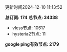 更新时间2024-12-10 11:13:52

**总订阅: 174**
**总节点: 34338**
- vless节点: 10617
- hysteria2节点: 11

**google ping有效节点: 2179**

